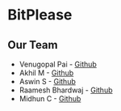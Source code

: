 # **BitPlease**

## **Our Team**

* Venugopal Pai - [Github](https://github.com/venupai)
* Akhil M - [Github](https://github.com/AkhilNewton)
* Aswin S - [Github](https://github.com/relativelyaswin)
* Raamesh Bhardwaj - [Github](https://github.com/Raamesh-Bhardwaj)
* Midhun C - [Github]()